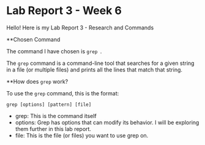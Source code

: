 # Lab Report 3 - Week 6

Hello! Here is my Lab Report 3 - Research and Commands


**Chosen Command

The command I have chosen is `grep `.

The `grep` command is a command-line tool that searches for a given string in a file (or multiple files) and prints all the lines that match that string.

**How does `grep` work?

To use the `grep` command, this is the format:

`grep [options] [pattern] [file]`

* grep: This is the command itself
* options: Grep has options that can modify its behavior. I will be exploring them further in this lab report.
* file: This is the file (or files) you want to use grep on.





